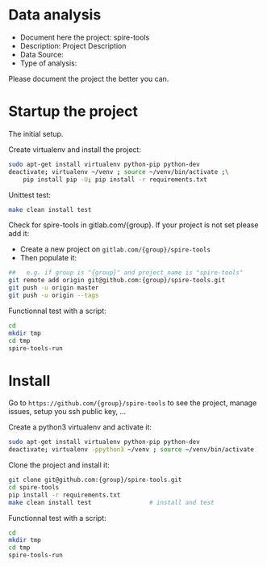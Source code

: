 # Data analysis
- Document here the project: spire-tools
- Description: Project Description
- Data Source:
- Type of analysis:

Please document the project the better you can.

# Startup the project

The initial setup.

Create virtualenv and install the project:
```bash
sudo apt-get install virtualenv python-pip python-dev
deactivate; virtualenv ~/venv ; source ~/venv/bin/activate ;\
    pip install pip -U; pip install -r requirements.txt
```

Unittest test:
```bash
make clean install test
```

Check for spire-tools in gitlab.com/{group}.
If your project is not set please add it:

- Create a new project on `gitlab.com/{group}/spire-tools`
- Then populate it:

```bash
##   e.g. if group is "{group}" and project_name is "spire-tools"
git remote add origin git@github.com:{group}/spire-tools.git
git push -u origin master
git push -u origin --tags
```

Functionnal test with a script:

```bash
cd
mkdir tmp
cd tmp
spire-tools-run
```

# Install

Go to `https://github.com/{group}/spire-tools` to see the project, manage issues,
setup you ssh public key, ...

Create a python3 virtualenv and activate it:

```bash
sudo apt-get install virtualenv python-pip python-dev
deactivate; virtualenv -ppython3 ~/venv ; source ~/venv/bin/activate
```

Clone the project and install it:

```bash
git clone git@github.com:{group}/spire-tools.git
cd spire-tools
pip install -r requirements.txt
make clean install test                # install and test
```
Functionnal test with a script:

```bash
cd
mkdir tmp
cd tmp
spire-tools-run
```
